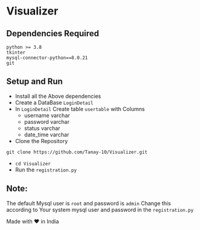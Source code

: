 # Visualizer
## Dependencies Required
```
python >= 3.8
tkinter
mysql-connector-python==8.0.21
git
```

## Setup and Run
- Install all the Above dependencies 
- Create a DataBase ``` LoginDetail ```
- In ``` LoginDetail ``` Create table ``` usertable ``` with Columns
    - username varchar
    - password varchar
    - status varchar
    - date_time varchar
- Clone the Repository
```
git clone https://github.com/Tanay-10/Visualizer.git
```
- ``` cd Visualizer ```
-  Run the ``` registration.py ```

## Note:
The default Mysql user is ``` root ``` and password is ``` admin ``` Change this according to Your system mysql user and password in the ``` registration.py ```

Made with ♥ in India